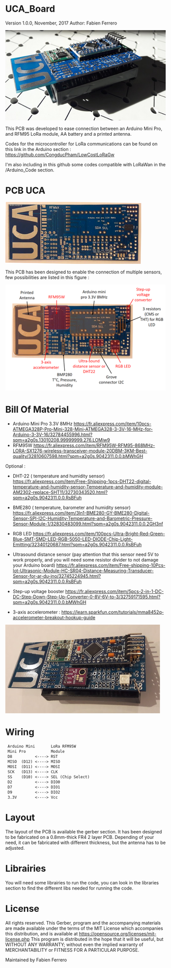 # UCA_Board


Version 1.0.0, November, 2017
Author: Fabien Ferrero

<img src="https://github.com/FabienFerrero/UCA_Board/blob/master/documents/pictures/UCA.jpg">

This PCB was developed to ease connection between an Arduino Mini Pro, and RFM95 LoRa module, AA battery and a printed antenna.

Codes for the microcontroller for LoRa communications can be found on this link in the Arduino section : https://github.com/CongducPham/LowCostLoRaGw

I'm also including in this github some codes compatible with LoRaWan in the /Arduino_Code section.

# PCB UCA

<img src="https://github.com/FabienFerrero/UCA_Board/blob/master/documents/pictures/UCA_top.png">

This PCB has been designed to enable the connection of multiple sensors, few possibilities are listed in this figure :

<img src="https://github.com/FabienFerrero/UCA_Board/blob/master/documents/pictures/UCA_sensors.png">

# Bill Of Material


* Arduino Mini Pro 3.3V 8MHz 
https://fr.aliexpress.com/item/10pcs-ATMEGA328P-Pro-Mini-328-Mini-ATMEGA328-3-3V-16-MHz-for-Arduino-3-3V-16/32784455996.html?spm=a2g0s.13010208.99999999.276.LOMiw9
* RFM95W
https://fr.aliexpress.com/item/RFM95W-RFM95-868MHz-LORA-SX1276-wireless-transceiver-module-20DBM-3KM-Best-quality/32810607598.html?spm=a2g0s.9042311.0.0.bMWhGH

Optional :

* DHT-22 ( temperature and humidity sensor)
https://fr.aliexpress.com/item/Free-Shipping-1pcs-DHT22-digital-temperature-and-humidity-sensor-Temperature-and-humidity-module-AM2302-replace-SHT11/32730343520.html?spm=a2g0s.9042311.0.0.RsBFuh
* BME280 ( temperature, barometer and humidity sensor)
https://fr.aliexpress.com/item/3In1-BME280-GY-BME280-Digital-Sensor-SPI-I2C-Humidity-Temperature-and-Barometric-Pressure-Sensor-Module-1/32830483099.html?spm=a2g0s.9042311.0.0.2GH3nf
* RGB LED
https://fr.aliexpress.com/item/100pcs-Ultra-Bright-Red-Green-Blue-SMT-SMD-LED-RGB-5050-LED-DIODE-Chip-Light-Emitting/32340120687.html?spm=a2g0s.9042311.0.0.RsBFuh
* Ultrasound distance sensor (pay attention that this sensor need 5V to work properly, and you will need some resistor divider to not damage your Arduino board)
https://fr.aliexpress.com/item/Free-shipping-10Pcs-lot-Ultrasonic-Module-HC-SR04-Distance-Measuring-Transducer-Sensor-for-ar-du-ino/32745224945.html?spm=a2g0s.9042311.0.0.RsBFuh
* Step-up voltage booster
https://fr.aliexpress.com/item/5pcs-2-in-1-DC-DC-Step-Down-Step-Up-Converter-0-8V-6V-to-3/32759171595.html?spm=a2g0s.9042311.0.0.bMWhGH

* 3-axis accelerometer : https://learn.sparkfun.com/tutorials/mma8452q-accelerometer-breakout-hookup-guide


<img src="https://github.com/FabienFerrero/UCA_Board/blob/master/documents/pictures/UCA_mounted.png">

# Wiring

```
 Arduino Mini       LoRa RFM95W 
 Mini Pro           Module
 D8          <----> RST
 MISO  (D12) <----> MISO
 MOSI  (D11) <----> MOSI
 SCK   (D13) <----> CLK
 SS    (D10) <----> SEL (Chip Select)
 D2          <----> DIO0
 D7          <----> DIO1
 D9          <----> DIO2
 3.3V        <----> Vcc

 ```

# Layout

The layout of the PCB is available the gerber section.
It has been designed to be fabricated on a 0.8mm-thick FR4 2 layer PCB.
Depending of your need, it can be fabricated with different thickness, but the antenna has to be adjusted.



# Librairies

You will need some librairies to run the code, you can look in the libraries section to find the different libs needed for running the code.

# License

All rights reserved. This Gerber, program and the accompanying materials are made available under the terms of the MIT License which accompanies this distribution, and is available at https://opensource.org/licenses/mit-license.php
This program is distributed in the hope that it will be useful, but WITHOUT ANY WARRANTY; without even the implied warranty of MERCHANTABILITY or FITNESS FOR A PARTICULAR PURPOSE.

Maintained by Fabien Ferrero

